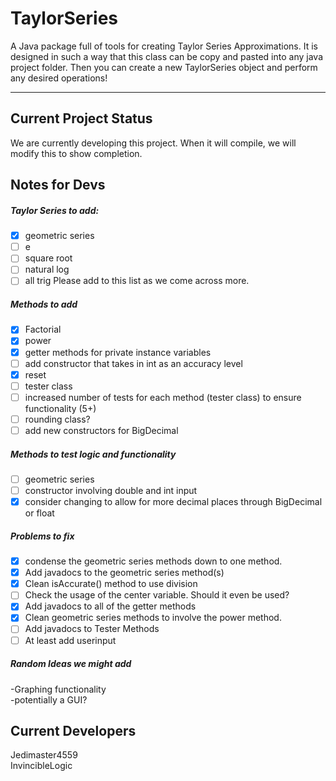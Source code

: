 # TaylorSeries
A Java package full of tools for creating Taylor Series Approximations. It is designed in such a way that this class can be copy and pasted
into any java project folder. Then you can create a new TaylorSeries object and perform any desired operations!

<hr>

## Current Project Status
We are currently developing this project. When it will compile, we will modify this to show completion.

## Notes for Devs
##### Taylor Series to add:
- [x] geometric series
- [ ] e
- [ ] square root
- [ ] natural log
- [ ] all trig
Please add to this list as we come across more.</br>

##### Methods to add
- [x] Factorial</br>
- [x] power<br/>
- [x] getter methods for private instance variables</br>
- [ ] add constructor that takes in int as an accuracy level
- [x] reset
- [ ] tester class
- [ ] increased number of tests for each method (tester class) to ensure functionality (5+)
- [ ] rounding class?
- [ ] add new constructors for BigDecimal

##### Methods to test logic and functionality
- [ ] geometric series</br>
- [ ] constructor involving double and int input
- [x] consider changing to allow for more decimal places through BigDecimal or float

##### Problems to fix
- [x] condense the geometric series methods down to one method.
- [x] Add javadocs to the geometric series method(s)
- [x] Clean isAccurate() method to use division
- [ ] Check the usage of the center variable. Should it even be used?
- [x] Add javadocs to all of the getter methods
- [x] Clean geometric series methods to involve the power method.
- [ ] Add javadocs to Tester Methods
- [ ] At least add userinput

##### Random Ideas we might add
-Graphing functionality</br>
-potentially a GUI?


## Current Developers
Jedimaster4559 </br>
InvincibleLogic
